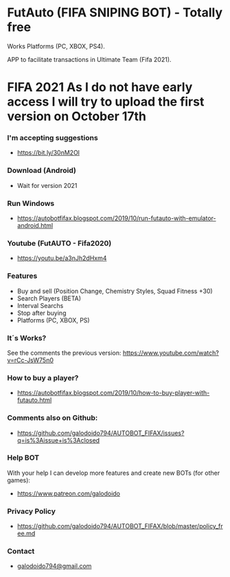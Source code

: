 # FutAuto (FIFA SNIPING BOT) - Totally free
Works Platforms (PC, XBOX, PS4).

APP to facilitate transactions in Ultimate Team (Fifa 2021).

# FIFA 2021 As I do not have early access I will try to upload the first version on October 17th

### I'm accepting suggestions
* https://bit.ly/30nM2Ol

### Download (Android)
* Wait for version 2021

### Run Windows
* https://autobotfifax.blogspot.com/2019/10/run-futauto-with-emulator-android.html

### Youtube (FutAUTO - Fifa2020)
* https://youtu.be/a3nJh2dHxm4

### Features
* Buy and sell (Position Change, Chemistry Styles, Squad Fitness +30)   
* Search Players (BETA)
* Interval Searchs
* Stop after buying
* Platforms (PC, XBOX, PS)

### It´s Works?
See the comments the previous version: https://www.youtube.com/watch?v=rCc-JsW75n0

### How to buy a player?
* https://autobotfifax.blogspot.com/2019/10/how-to-buy-player-with-futauto.html

### Comments also on Github: 
* https://github.com/galodoido794/AUTOBOT_FIFAX/issues?q=is%3Aissue+is%3Aclosed

### Help BOT
With your help I can develop more features and create new BOTs (for other games): 
* https://www.patreon.com/galodoido

### Privacy Policy
* https://github.com/galodoido794/AUTOBOT_FIFAX/blob/master/policy_free.md

### Contact
* galodoido794@gmail.com

